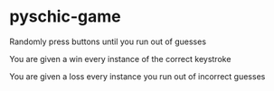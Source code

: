 # pyschic-game

Randomly press buttons until you run out of guesses

You are given a win every instance of the correct keystroke

You are given a loss every instance you run out of incorrect guesses
